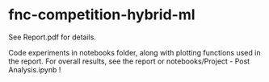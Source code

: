 # fnc-competition-hybrid-ml

See Report.pdf for details. 

Code experiments in notebooks folder, along with plotting functions used in the report. For overall results, see the report or notebooks/Project - Post Analysis.ipynb !
